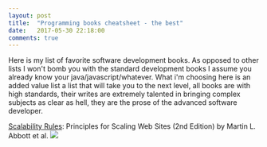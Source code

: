 ```yaml
---
layout: post
title:  "Programming books cheatsheet - the best"
date:   2017-05-30 22:18:00
comments: true
--- 
```

Here is my list of favorite software development books.  As opposed to other lists I won't bomb you with the standard development books I assume you already know your java/javascript/whatever.  What i'm choosing here is an added value list a list that will take you to the next level, all books are with high standards, their writes are extremely talented in bringing complex subjects as clear as hell, they are the prose of the advanced software developer.

[Scalability Rules](http://a.co/80Y7wHJ): Principles for Scaling Web Sites (2nd Edition) by Martin L. Abbott et al. 
<a href="http://a.co/80Y7wHJ" target="_blank"><img src="https://images-na.ssl-images-amazon.com/images/I/51tCoqsTCwL._SX381_BO1,204,203,200_.jpg"/></a>